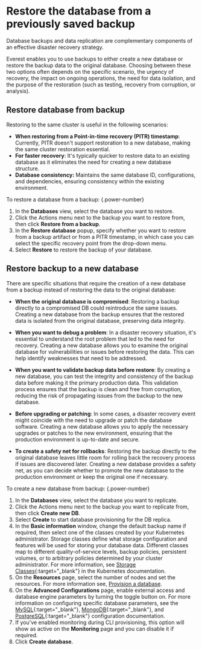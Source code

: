 # Restore the database from a previously saved backup

Database backups and data replication are complementary components of an effective disaster recovery strategy. 

Everest enables you to use backups to either create a new database or restore the backup data to the original database. Choosing between these two options often depends on the specific scenario, the urgency of recovery, the impact on ongoing operations, the need for data isolation, and the purpose of the restoration (such as testing, recovery from corruption, or analysis).

## Restore database from backup

Restoring to the same cluster is useful in the following scenarios:

- **When restoring from a Point-in-time recovery (PITR) timestamp**: Currently, PITR doesn't support restoration to a new database, making the same cluster restoration essential.
- **For faster recovery**: It's typically quicker to restore data to an existing database as it eliminates the need for creating a new database structure.
- **Database consistency:** Maintains the same database ID, configurations, and dependencies, ensuring consistency within the existing environment.

To restore a database from a backup:
{.power-number}

1. In the <i class="uil uil-database"></i> **Databases** view, select the database you want to restore.
2. Click the <i class="uil uil-ellipsis-h"></i> Actions menu next to the backup you want to restore from, then click **Restore from a backup**.
3. In the **Restore database** popup, specify whether you want to restore from a backup artifact or from a PITR timestamp, in which case you can select the specific recovery point from the drop-down menu.
4. Select **Restore** to restore the backup of your database.

## Restore backup to a new database

There are specific situations that require the creation of a new database from a backup instead of restoring the data to the original database:

- **When the original database is compromised**: Restoring a backup directly to a compromised DB could reintroduce the same issues. Creating a new database from the backup ensures that the restored data is isolated from the original database, preserving data integrity.

- **When you want to debug a problem**: In a disaster recovery situation, it's essential to understand the root problem that led to the need for recovery. Creating a new database allows you to examine the original database for vulnerabilities or issues before restoring the data. This can help identify weaknesses that need to be addressed.

- **When you want to validate backup data before restore**: By creating a new database, you can test the integrity and consistency of the backup data before making it the primary production data. This validation process ensures that the backup is clean and free from corruption, reducing the risk of propagating issues from the backup to the new database.

- **Before upgrading or patching**: In some cases, a disaster recovery event might coincide with the need to upgrade or patch the database software. Creating a new database allows you to apply the necessary upgrades or patches to the new environment, ensuring that the production environment is up-to-date and secure.

- **To create a safety net for rollbacks**: Restoring the backup directly to the original database leaves little room for rolling back the recovery process if issues are discovered later. Creating a new database provides a safety net, as you can decide whether to promote the new database to the production environment or keep the original one if necessary.

To create a new database from backup:
{.power-number}

1. In the <i class="uil uil-database"></i> **Databases** view, select the database you want to replicate.
2. Click the <i class="uil uil-ellipsis-h"></i> Actions menu next to the backup you want to replicate from, then click **Create new DB**.
3. Select **Create** to start database provisioning for the DB replica.
4. In the **Basic information** window, change the default backup name if required, then select one of the classes created by your Kubernetes administrator. 
Storage classes define what storage configuration and features will be used for storing your database data. Different classes map to different quality-of-service levels, backup policies, persistent volumes, or to arbitrary policies determined by your cluster administrator. For more information, see [Storage Classes](https://kubernetes.io/docs/concepts/storage/storage-classes/){:target="_blank"} in the Kubernetes documentation. 
5. On the **Resources** page, select the number of nodes and set the resources. For more information see, [Provision a database](../use/db_provision.md).
6. On the **Advanced Configurations** page, enable external access and database engine parameters by turning the toggle button on. For more information on configuring specific database parameters, see the [MySQL](https://dev.mysql.com/doc/refman/8.0/en/option-files.html){:target="_blank"}, [MongoDB](https://www.mongodb.com/docs/manual/reference/configuration-options){:target="_blank"}, and [PostgreSQL](https://www.postgresql.org/docs/current/config-setting.html#CONFIG-SETTING-CONFIGURATION-FILE){:target="_blank"} configuration documentation.
7. If you've enabled monitoring during CLI provisioning, this option will show as active on the **Monitoring** page and you can disable it if required.
8. Click **Create database**.

